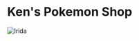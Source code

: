 # Ken's Pokemon Shop

![Irida](https://www.titancards.co.uk/image/cache/catalog/products/Pokemon_Card_Singles/Astral_Radiance/186-189-Irida-1100x1100h.jpg)
